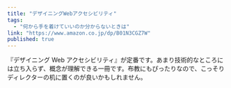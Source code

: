 ```yaml
---
title: "デザイニングWebアクセシビリティ"
tags:
  - "何から手を着けていいのか分からないときは"
link: "https://www.amazon.co.jp/dp/B01N3CGZ7W"
published: true
---
```


『デザイニング Web アクセシビリティ』が定番です。あまり技術的なところには立ち入らず、概念が理解できる一冊です。布教にもぴったりなので、こっそりディレクターの机に置くのが良いかもしれません。
